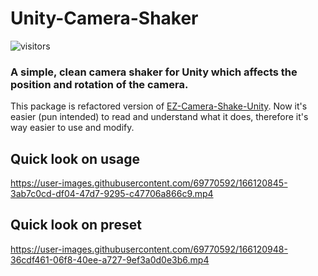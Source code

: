 # Unity-Camera-Shaker
![visitors](https://visitor-badge.glitch.me/badge?page_id=Null3rror.Unity-Camera-Shaker)

### A simple, clean camera shaker for Unity which affects the **position** and **rotation** of the camera.
This package is refactored version of [EZ-Camera-Shake-Unity](https://github.com/andersonaddo/EZ-Camera-Shake-Unity). Now it's easier (pun intended) to read and understand what it does, therefore it's way easier to use and modify.

## Quick look on usage
https://user-images.githubusercontent.com/69770592/166120845-3ab7c0cd-df04-47d7-9295-c47706a866c9.mp4


## Quick look on preset
https://user-images.githubusercontent.com/69770592/166120948-36cdf461-06f8-40ee-a727-9ef3a0d0e3b6.mp4








